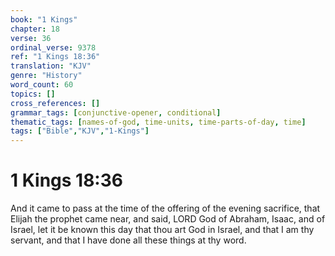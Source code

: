 ```yaml
---
book: "1 Kings"
chapter: 18
verse: 36
ordinal_verse: 9378
ref: "1 Kings 18:36"
translation: "KJV"
genre: "History"
word_count: 60
topics: []
cross_references: []
grammar_tags: [conjunctive-opener, conditional]
thematic_tags: [names-of-god, time-units, time-parts-of-day, time]
tags: ["Bible","KJV","1-Kings"]
---
```


# 1 Kings 18:36

And it came to pass at the time of the offering of the evening sacrifice, that Elijah the prophet came near, and said, LORD God of Abraham, Isaac, and of Israel, let it be known this day that thou art God in Israel, and that I am thy servant, and that I have done all these things at thy word.
